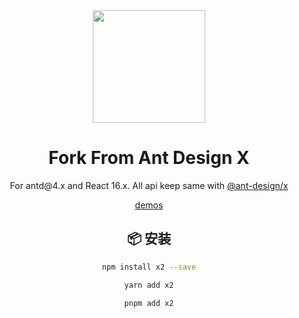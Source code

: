 <div align="center"><a name="readme-top"></a>

<img height="180" src="https://mdn.alipayobjects.com/huamei_iwk9zp/afts/img/A*eco6RrQhxbMAAAAAAAAAAAAADgCCAQ/original">

<h1>Fork From Ant Design X</h1>
<p>For antd@4.x and React 16.x. All api keep same with <a href="https://github.com/ant-design/x">@ant-design/x</a></p>


[demos](https://x2-4it1-n7n777b4d-mt51s-projects.vercel.app/?path=/docs/example-base--docs)


## 📦 安装

```bash
npm install x2 --save
```

```bash
yarn add x2
```

```bash
pnpm add x2
```
